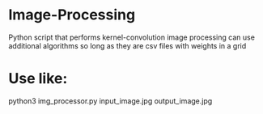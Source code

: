 # Image-Processing
Python script that performs kernel-convolution image processing
can use additional algorithms so long as they are csv files with weights in a grid
# Use like:
python3 img_processor.py input_image.jpg output_image.jpg <algorithm>
